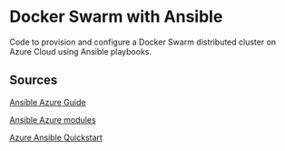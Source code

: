 # Docker Swarm with Ansible

Code to provision and configure a Docker Swarm distributed cluster on Azure Cloud using Ansible playbooks.

## 

## Sources

[Ansible Azure Guide](https://docs.ansible.com/ansible/latest/scenario_guides/guide_azure.html)

[Ansible Azure modules](https://docs.ansible.com/ansible/2.9/modules/list_of_cloud_modules.html#azure)

[Azure Ansible Quickstart](https://docs.microsoft.com/en-us/azure/developer/ansible/vm-configure?tabs=ansible#complete-sample-ansible-playbook)
